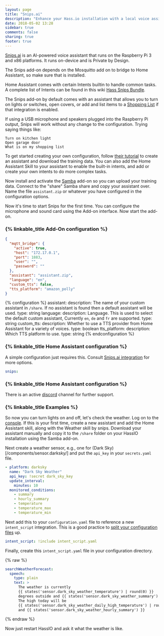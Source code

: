 ```yaml
---
layout: page
title: "Snips.ai"
description: "Enhance your Hass.io installation with a local voice assistant."
date: 2018-05-02 13:28
sidebar: true
comments: false
sharing: true
footer: true
---
```


[Snips.ai](https://snips.ai/) is an AI-powered voice assistant that runs on the Raspberry Pi 3 and x86 platforms. It runs on-device and is Private by Design.

<p class='warning note'>
The Snips add-on depends on the Mosquitto add on to bridge to Home Assistant, so make sure that is installed.
</p>

Home Assistant comes with certain Intents builtin to handle common tasks. A complete list of Intents can be found in this wiki [Hass Snips Bundle](https://github.com/tschmidty69/hass-snips-bundle-intents/wiki).

The Snips add-on by default comes with an assistant that allows you to turn on lights or switches, open covers, or add and list items to a [Shopping List](/components/shopping_list/) if that integration is enabled.

If using a USB microphone and speakers plugged into the Raspberry Pi output, Snips will work without any change to the configuration. Trying saying things like:

```
Turn on kitchen light
Open garage door
What is on my shopping list
```

To get started creating your own configuration, follow [their tutorial](https://docs.snips.ai/getting-started/quick-start-console) to create an assistant and download the training data. You can also add the Home Assistant Skill to your assistant to enable the built-in intents, and add or create your own intents to do more complex tasks.

Now install and activate the [Samba](/addons/samba/) add-on so you can upload your training data. Connect to the "share" Samba share and copy your assistant over. Name the file `assistant.zip` or whatever you have configured in the configuration options.

Now it's time to start Snips for the first time. You can configure the microphone and sound card using the Add-on interface. Now start the add-on.

### {% linkable_title Add-On configuration %}

```json
{
  "mqtt_bridge": {
    "active": true,
    "host": "172.17.0.1",
    "port": 1883,
    "user": "",
    "password": ""
  },
  "assistant": "assistant.zip",
  "language": "en",
  "custom_tts": false,
  "tts_platform": "amazon_polly"
}
```

{% configuration %}
assistant:
  description: The name of your custom assistant in `/share`. If no assistant is found then a default assistant will be used.
  type: string
language:
  description: Language. This is used to select the default custom assistant, Currently `en`, `de` and `fr` are supported.
  type: string
custom_tts:
  description: Whether to use a TTS provider from Home Assistant for a variety of voices.
  type: boolean
tts_platform:
  description: Which TTS platform to use.
  type: string
{% endconfiguration %}

### {% linkable_title Home Assistant configuration %}

A simple configuration just requires this. Consult [Snips.ai integration](/components/snips/) for more options.

```yaml
snips:
```

### {% linkable_title Home Assistant configuration %}

There is an active [discord](https://discordapp.com/invite/3939Kqx) channel for further support.

### {% linkable_title Examples %}

So now you can turn lights on and off, let's check the weather. Log on to the [console](https://console.snips.ai/). If this is your first time, create a new assistant and add the Home Assistant skill, along with the Weather skill by snips. Download your assistant manually and copy it to the `/share` folder on your HassIO installation using the Samba add-on.

Next create a weather sensor, e.g., one for (Dark Sky)[/components/sensor.darksky/] and put the `api_key` in your `secrets.yaml` file.

```yaml
- platform: darksky
  name: "Dark Sky Weather"
  api_key: !secret dark_sky_key
  update_interval:
    minutes: 10
  monitored_conditions:
    - summary
    - hourly_summary
    - temperature
    - temperature_max
    - temperature_min
```

Next add this to your `configuration.yaml` file to reference a new `intent_script` integration. This is a good practice to [split your configuration files](/docs/configuration/splitting_configuration/) up.

```yaml
intent_script: !include intent_script.yaml
```

Finally, create this `intent_script.yaml` file in your configuration directory.

{% raw %}

```yaml
searchWeatherForecast:
  speech:
    type: plain
    text: >
      The weather is currently
      {{ states('sensor.dark_sky_weather_temperature') | round(0) }}
      degrees outside and {{ states('sensor.dark_sky_weather_summary') }}.
      The high today will be
      {{ states('sensor.dark_sky_weather_daily_high_temperature') | round(0)}}
      and {{ states('sensor.dark_sky_weather_hourly_summary') }}
```

{% endraw %}

Now just restart HassIO and ask it what the weather is like.

[their tutorial]: https://github.com/snipsco/snips-platform-documentation/wiki/2.-Create-an-assistant-using-an-existing-bundle
